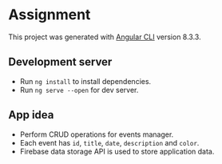 # Assignment

This project was generated with [Angular CLI](https://github.com/angular/angular-cli) version 8.3.3.

## Development server
- Run `ng install` to install dependencies. 
- Run `ng serve --open` for dev server.

## App idea
- Perform CRUD operations for events manager.
- Each event has `id`, `title`, `date`, `description` and `color`.
- Firebase data storage API is used to store application data.

